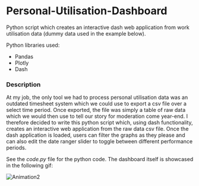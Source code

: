 # Personal-Utilisation-Dashboard
Python script which creates an interactive dash web application from work utilisation data (dummy data used in the example below).

Python libraries used:
- Pandas
- Plotly
- Dash

### Description

At my job, the only tool we had to process personal utilisation data was an outdated timesheet system which we could use to export a csv file over a select time period. Once exported, the file was simply a table of raw data which we would then use to tell our story for moderation come year-end. I therefore decided to write this python script which, using dash functionality, creates an interactive web application from the raw data csv file. Once the dash application is loaded, users can filter the graphs as they please and can also edit the date ranger slider to toggle between different performance periods. 

See the _code.py_ file for the python code. The dashboard itself is showcased in the following gif:


![Animation2](https://user-images.githubusercontent.com/92688098/137645624-80c07fdd-3bee-4c07-9ecc-4ef115f16c2f.gif)
